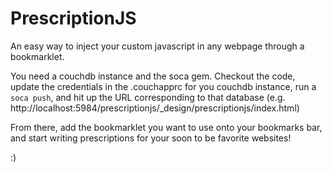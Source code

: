 # PrescriptionJS

An easy way to inject your custom javascript in any webpage through a bookmarklet.

You need a couchdb instance and the soca gem.
Checkout the code, update the credentials in the .couchapprc for you couchdb instance, run a `soca push`, and hit up the URL corresponding to that database (e.g. http://localhost:5984/prescriptionjs/_design/prescriptionjs/index.html)

From there, add the bookmarklet you want to use onto your bookmarks bar, and start writing prescriptions for your soon to be favorite websites!

:)